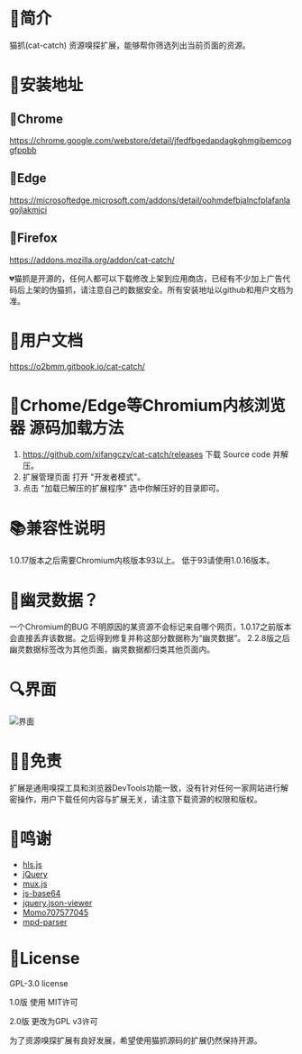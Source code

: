 # 📑简介
猫抓(cat-catch) 资源嗅探扩展，能够帮你筛选列出当前页面的资源。

# 📖安装地址
## 🐴Chrome
https://chrome.google.com/webstore/detail/jfedfbgedapdagkghmgibemcoggfppbb
## 🦄Edge
https://microsoftedge.microsoft.com/addons/detail/oohmdefbjalncfplafanlagojlakmjci
## 🦊Firefox
https://addons.mozilla.org/addon/cat-catch/

💔猫抓是开源的，任何人都可以下载修改上架到应用商店，已经有不少加上广告代码后上架的伪猫抓，请注意自己的数据安全。所有安装地址以github和用户文档为准。

# 📒用户文档
https://o2bmm.gitbook.io/cat-catch/

# 📘Crhome/Edge等Chromium内核浏览器 源码加载方法
1. https://github.com/xifangczy/cat-catch/releases 下载 Source code 并解压。
2. 扩展管理页面 打开 "开发者模式"。
3. 点击 "加载已解压的扩展程序" 选中你解压好的目录即可。

# 📚兼容性说明
1.0.17版本之后需要Chromium内核版本93以上。
低于93请使用1.0.16版本。

# 👻幽灵数据？
一个Chromium的BUG 不明原因的某资源不会标记来自哪个网页，1.0.17之前版本会直接丢弃该数据。之后得到修复并称这部分数据称为“幽灵数据”。
2.2.8版之后 幽灵数据标签改为其他页面，幽灵数据都归类其他页面内。

# 🔍界面
![界面](https://raw.githubusercontent.com/xifangczy/cat-catch/master/README/popup.png)

# 🤚🏻免责
扩展是通用嗅探工具和浏览器DevTools功能一致，没有针对任何一家网站进行解密操作，用户下载任何内容与扩展无关，请注意下载资源的权限和版权。

# 💖鸣谢
- [hls.js](https://github.com/video-dev/hls.js)
- [jQuery](https://github.com/jquery/jquery)
- [mux.js](https://github.com/videojs/mux.js)
- [js-base64](https://github.com/dankogai/js-base64)
- [jquery.json-viewer](https://github.com/abodelot/jquery.json-viewer)
- [Momo707577045](https://github.com/Momo707577045)
- [mpd-parser](https://github.com/videojs/mpd-parser)

# 📜License
GPL-3.0 license

1.0版 使用 MIT许可

2.0版 更改为GPL v3许可

为了资源嗅探扩展有良好发展，希望使用猫抓源码的扩展仍然保持开源。